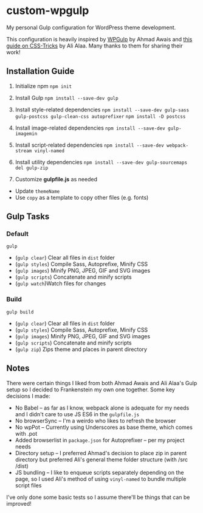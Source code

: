 # custom-wpgulp
My personal Gulp configuration for WordPress theme development.

This configuration is heavily inspired by [WPGulp](https://github.com/ahmadawais/WPGulp) by Ahmad Awais and [this guide on CSS-Tricks](https://css-tricks.com/gulp-for-wordpress-initial-setup/) by Ali Alaa. Many thanks to them for sharing their work!

## Installation Guide
1. Initialize npm 
`npm init`

2. Install Gulp 
`npm install --save-dev gulp`

3. Install style-related dependencies 
`npm install --save-dev gulp-sass gulp-postcss gulp-clean-css autoprefixer` 
`npm install -D postcss`

4. Install image-related dependencies
`npm install --save-dev gulp-imagemin`

5. Install script-related dependencies
`npm install --save-dev webpack-stream vinyl-named`

6. Install utility dependencies
`npm install --save-dev gulp-sourcemaps del gulp-zip`

7. Customize **gulpfile.js** as needed
- Update `themeName`
- Use `copy` as a template to copy other files (e.g. fonts)

## Gulp Tasks 

### Default
`gulp`

- (`gulp clear`) Clear all files in `dist` folder
- (`gulp styles`) Compile Sass, Autoprefixe, Minify CSS
- (`gulp images`) Minify PNG, JPEG, GIF and SVG images
- (`gulp scripts`) Concatenate and minify scripts
- (`gulp watch`)Watch files for changes

### Build
`gulp build`

- (`gulp clear`) Clear all files in `dist` folder
- (`gulp styles`) Compile Sass, Autoprefixe, Minify CSS
- (`gulp images`) Minify PNG, JPEG, GIF and SVG images
- (`gulp scripts`) Concatenate and minify scripts
- (`gulp zip`) Zips theme and places in parent directory

## Notes
There were certain things I liked from both Ahmad Awais and Ali Alaa's Gulp setup so I decided to Frankenstein my own one together. Some key decisions I made:
- No Babel – as far as I know, webpack alone is adequate for my needs and I didn't care to use JS ES6 in the `gulpfile.js`
- No browserSync – I'm a weirdo who likes to refresh the browser 
- No wpPot – Currently using Underscores as base theme, which comes with .pot
- Added browserlist in `package.json` for Autoprefixer – per my project needs
- Directory setup – I preferred Ahmad's decision to place zip in parent directory but preferred Ali's general theme folder structure (with /src /dist)
- JS bundling – I like to enqueue scripts separately depending on the page, so I used Ali's method of using `vinyl-named` to bundle multiple script files

I've only done some basic tests so I assume there'll be things that can be improved!